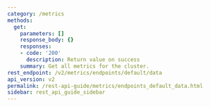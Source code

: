 ```yaml
---
category: /metrics
methods:
  get:
    parameters: []
    response_body: {}
    responses:
    - code: '200'
      description: Return value on success
    summary: Get all metrics for the cluster.
rest_endpoint: /v2/metrics/endpoints/default/data
api_version: v2
permalink: /rest-api-guide/metrics/endpoints_default_data.html
sidebar: rest_api_guide_sidebar
---
```

